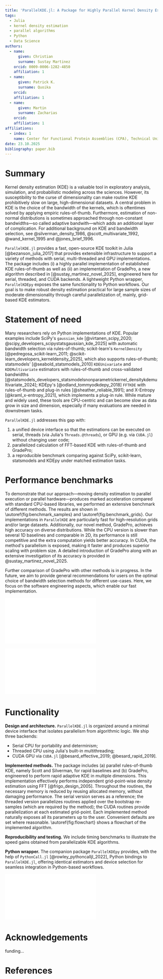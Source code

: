 ```yaml
---
title: 'ParallelKDE.jl: A Package for Highly Parallel Kernel Density Estimation'
tags:
  - Julia
  - kernel density estimation
  - parallel algorithms
  - Python
  - Data Science
authors:
  - name:
      given: Christian
      surname: Sustay Martinez
    orcid: 0009-0006-1282-4850
    affiliation: 1
  - name:
      given: Patrick K.
      surname: Quoika
    orcid:
    affiliation: 1
  - name:
      given: Martin
      surname: Zacharias
    orcid:
    affiliation: 1
affiliations:
  - index: 1
    name: Center for Functional Protein Assemblies (CPA), Technical University of Munich, Germany
date: 23.10.2025
bibliography: paper.bib
---
```


# Summary

Kernel density estimation (KDE) is a valuable tool in exploratory analysis, simulation, and probabilistic modeling across the sciences. However, its susceptibility to the curse of dimensionality can make routine KDE prohibitively slow on large, high-dimensional datasets. A central problem in KDE is the choice of the bandwidth of the kernels, which is oftentimes solved by applying empiric rules-of-thumb. Furthermore, estimation of non-normal distributions is sometimes approached through non-constant bandwidths—so called adaptive bandwith—which adds an additional layer of complication. For additional background on KDE and bandwidth selection, see @silverman_density_1986, @scott_multivariate_1992, @wand_kernel_1995 and @jones_brief_1996.

`ParallelKDE.jl` provides a fast, open-source KDE toolkit in Julia [@bezanson_julia_2017] that provides extensible infrastructure to support a variety of methods with serial, multi-threaded and GPU implementations. The package includes (i) a highly parallel implementation of established KDE rules-of-thumb as well as (ii) an implementation of GradePro, a new algorithm described in [@sustay_martinez_novel_2025], engineered here for serial, threaded, and CUDA backends. A lightweight Python wrapper, `ParallelKDEpy` exposes the same functionality to Python workflows. Our goal is to make robust density estimation practical for large sample sizes of moderate dimensionality through careful parallelization of, mainly, grid-based KDE estimators.

# Statement of need

Many researchers rely on Python implementations of KDE. Popular examples include SciPy's `gaussian_kde` [@virtanen_scipy_2020; @scipy_developers_scipystatsgaussian_kde_2025] with automatic bandwidth selection via rules-of-thumb; scikit-learn's `KernelDensity` [@pedregosa_scikit-learn_2011; @scikit-learn_developers_kerneldensity_2025], which also supports rules-of-thumb; statsmodels' [@seabold_statsmodels_2010] `KDEUnivariate` and `KDEMultivariate` estimators with rules-of-thumb and cross-validated bandwidths [@statsmodels_developers_statsmodelsnonparametrickernel_densitykdemultivariate_2024]; KDEpy's [@odland_tommyodkdepy_2018] `FFTKDE` with rules-of-thumb and plug-in rules [@sheather_reliable_1991]; and X-Entropy [@kraml_x-entropy_2021], which implements a plug-in rule. While mature and widely used, these tools are CPU-centric and can become slow as data grow in size and dimension, especially if many evaluations are needed in downstream tasks.

`ParallelKDE.jl` addresses this gap with:

1. a unified device interface so that the estimations can be executed on serial, threads (via Julia's `Threads.@threads`), or GPU (e.g. via `CUDA.jl`) without changing user code;
2. parallelized calculation of FFT-based KDE with rules-of-thumb and GradePro;
3. a reproducible benchmark comparing against SciPy, scikit-learn, statsmodels and KDEpy under matched estimation tasks.

# Performance benchmarks

To demonstrate that our approach—moving density estimation to parallel execution or parallel hardware—produces marked acceleration compared with standard CPU-based libraries, we performed an extensive benchmark of different methods. The results are shown in \autoref{fig:benchmark_samples} and \autoref{fig:benchmark_grids}. Our implementations in `ParallelKDE` are particularly fast for high-resolution grids and/or large datasets.
Additionally, our novel method, GradePro, achieves high accuracy on diverse distributions. While the CPU version is slower than several 1D baselines and comparable in 2D, its performance is still competitive and the extra computation yields better accuracy. In CUDA, the method's parallelism is exposed, making it faster and produces superior scaling with problem size. A detailed introduction of GradePro along with an extensive investigation of its accuracy is provided in @sustay_martinez_novel_2025.

Further comparison of GradePro with other methods is in progress. In the future, we aim to provide general recommendations for users on the optimal choice of bandwidth selection methods for different use-cases. Here, we focus on the software engineering aspects, which enable our fast implementation.

![Benchmark of common KDE packages and their estimators along with estimators in ParallelKDE at different sample sizes. The estimations were performed for 100 and 100,000 samples in 1D with a grid of 500 points; and for 1,000 and 1,000,000 samples in 2D with a grid of 100 points per dimension. Reported runtimes are averages over 10 repetitions. Hardware: Intel Core i7-6700 and NVIDIA GTX 1080.\label{fig:benchmark_samples}](./benchmark_samples.pdf)

![Benchmark of common KDE packages and their estimators along with estimators in ParallelKDE at different grid sizes. The estimations were performed for 100 to 2,500 grid points in 1D with 10,000 samples; and for 33 to 300 grid points per dimension with 100,000 samples in 2D. Reported runtimes are averages over 10 repetitions. Hardware: Intel Core i7-6700 and NVIDIA GTX 1080.\label{fig:benchmark_grids}](./benchmark_grids.pdf)

# Functionality

**Design and architecture.** `ParallelKDE.jl` is organized around a minimal device interface that isolates parallelism from algorithmic logic. We ship three backends:

- Serial CPU for portability and determinism;
- Threaded CPU using Julia's built-in multithreading;
- CUDA GPU via `CUDA.jl` [@besard_effective_2019; @besard_rapid_2019].

**Implemented methods.** The package includes (a) parallel rules-of-thumb KDE, namely Scott and Silverman, for rapid baselines and (b) GradePro, engineered to perform rapid adaptive KDE in multiple dimensions. This implementation effectively performs independent grid-point-wise density estimation using FFT [@frigo_design_2005]. Throughout the routines, the necessary memory is reduced by reusing allocated memory, without damaging performance. The serial version serves as a reference; the threaded version parallelizes routines applied over the bootstrap re-samples (which are required by the method); the CUDA routines provide parallelization at each estimated grid-point. Each implemented method naturally exposes all its parameters up to the user. Convenient defaults are set where reasonable. \autoref{fig:flowchart} shows a flowchart of the implemented algorithm.

**Reproducibility and testing.** We include timing benchmarks to illustrate the speed gains obtained from parallelizable KDE algorithms.

**Python wrapper.** The companion package `ParallelKDEpy` provides, with the help of `PythonCall.jl` [@rowley_pythoncalljl_2022], Python bindings to `ParallelKDE.jl`, offering identical estimators and device selection for seamless integration in Python-based workflows.

![Flowchart of the parallelizable point-wise density estimation algorithm. \label{fig:flowchart}](./parallelkde_flowchart.pdf)

# Acknowledgements

funding...

# References
